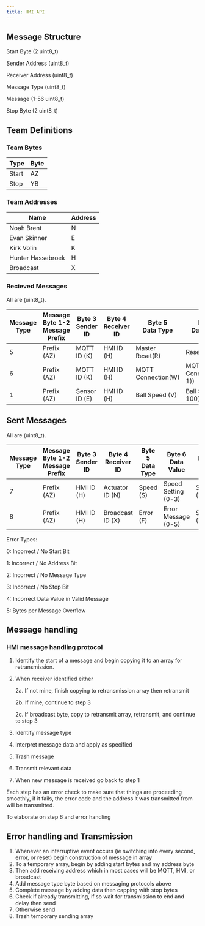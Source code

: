 ```yaml
---
title: HMI API
---
```

## Message Structure

Start Byte (2 uint8_t)

Sender Address (uint8_t)

Receiver Address (uint8_t)

Message Type (uint8_t)

Message (1-56 uint8_t)

Stop Byte (2 uint8_t)

## Team Definitions

### Team Bytes

| Type |  Byte  |
| -----------| ----------- |
| Start | AZ  |
| Stop | YB |

### Team Addresses

| Name |  Address  |
| -----------| ----------- |
| Noah Brent | N  |
|Evan Skinner| E |
|Kirk Volin| K |
|Hunter Hassebroek| H |
| Broadcast | X |

### Recieved Messages
All are (uint8_t).

| Message Type | Message Byte 1-2 <br> Message Prefix | Byte 3 <br> Sender ID | Byte 4 <br> Receiver ID | Byte 5 <br> Data Type | Byte 6 <br> Data Value| Byte 7-8 |
|----------|---------------|--------|-----------|--------|--| --|
| 5 | Prefix (AZ)| MQTT ID (K)| HMI ID (H)| Master Reset(R) | Reset(1) | Suffix (YB) |
| 6 | Prefix (AZ)| MQTT ID (K)| HMI ID (H)| MQTT Connection(W) | MQTT Connection(0-1)) | Suffix (YB) |
| 1 | Prefix (AZ)| Sensor ID (E)| HMI ID (H)| Ball Speed (V) | Ball Speed (0-100) | Suffix (YB) |
## Sent Messages

All are (uint8_t).

| Message Type | Message Byte 1-2 <br> Message Prefix | Byte 3 <br> Sender ID | Byte 4 <br> Receiver ID | Byte 5 <br> Data Type | Byte 6 <br> Data Value| Byte 7-8 |
|----------|---------------|--------|-----------|--------|--| --|
| 7 | Prefix (AZ)| HMI ID (H)| Actuator ID (N)| Speed (S) | Speed Setting (0-3) | Suffix (YB) |
| 8 | Prefix (AZ)| HMI ID (H)| Broadcast ID (X)| Error (F) | Error Message (0-5) | Suffix (YB) |

Error Types:

0: Incorrect / No Start Bit

1: Incorrect / No Address Bit

2: Incorrect / No Message Type

3: Incorrect / No Stop Bit

4: Incorrect Data Value in Valid Message

5: Bytes per Message Overflow

## Message handling 
### HMI message handling protocol
1.  Identify the start of a message and begin copying it to an array for retransmission.
2.  When receiver identified either
  
    2a. If not mine, finish copying to retransmission array then retransmit

    2b. If mine, continue to step 3

    2c. If broadcast byte, copy to retransmit array, retransmit, and continue to step 3
    
 3. Identify message type
 4. Interpret message data and apply as specified
 5. Trash message
 6. Transmit relevant data
 7. When new message is received go back to step 1

Each step has an error check to make sure that things are proceeding smoothly, if it fails, the error code and the address it was transmitted from will be transmitted.

To elaborate on step 6 and error handling

## Error handling and Transmission
1. Whenever an interruptive event occurs (ie switching info every second, error, or reset) begin construction of message in array
2. To a temporary array, begin by adding start bytes and my address byte
3. Then add receiving address which in most cases will be MQTT, HMI, or broadcast
4. Add message type byte based on messaging protocols above
5. Complete message by adding data then capping with stop bytes
6. Check if already transmitting, if so wait for transmission to end and delay then send
7. Otherwise send
8. Trash temporary sending array



